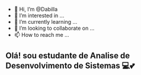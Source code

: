 - 👋 Hi, I’m @Dabilla
- 👀 I’m interested in ...
- 🌱 I’m currently learning ...
- 💞️ I’m looking to collaborate on ...
- 📫 How to reach me ...
## Olá! sou estudante de Analise de Desenvolvimento de Sistemas 💻💕
<!---
Dabilla/Dabilla is a ✨ special ✨ repository because its `README.md` (this file) appears on your GitHub profile.
You can click the Preview link to take a look at your changes.
--->


